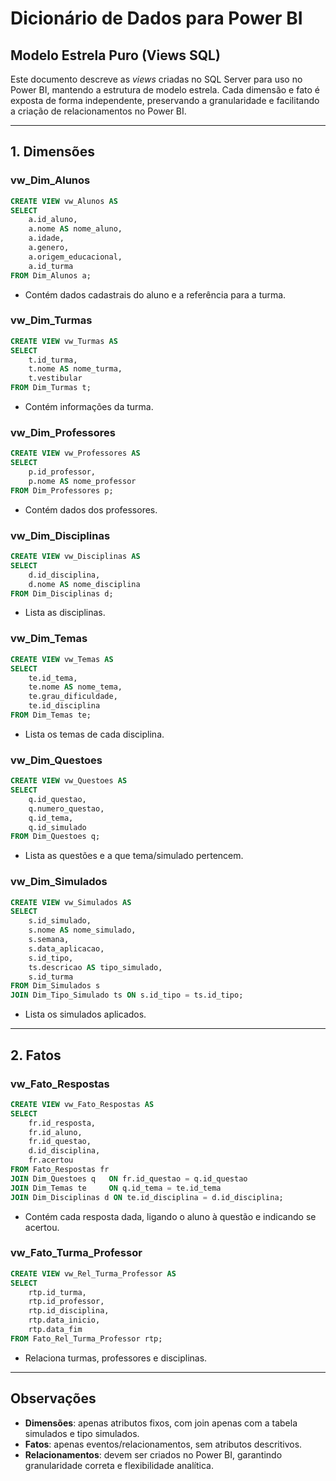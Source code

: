 # Dicionário de Dados para Power BI
## Modelo Estrela Puro (Views SQL)

Este documento descreve as *views* criadas no SQL Server para uso no Power BI, mantendo a estrutura de modelo estrela.
Cada dimensão e fato é exposta de forma independente, preservando a granularidade e facilitando a criação de relacionamentos no Power BI.

---

## 1. Dimensões

### vw_Dim_Alunos
```sql
CREATE VIEW vw_Alunos AS
SELECT
    a.id_aluno,
    a.nome AS nome_aluno,
    a.idade,
    a.genero,
    a.origem_educacional,
    a.id_turma
FROM Dim_Alunos a;
```
- Contém dados cadastrais do aluno e a referência para a turma.

### vw_Dim_Turmas
```sql
CREATE VIEW vw_Turmas AS
SELECT
    t.id_turma,
    t.nome AS nome_turma,
    t.vestibular
FROM Dim_Turmas t;
```
- Contém informações da turma.

### vw_Dim_Professores
```sql
CREATE VIEW vw_Professores AS
SELECT
    p.id_professor,
    p.nome AS nome_professor
FROM Dim_Professores p;
```
- Contém dados dos professores.

### vw_Dim_Disciplinas
```sql
CREATE VIEW vw_Disciplinas AS
SELECT
    d.id_disciplina,
    d.nome AS nome_disciplina
FROM Dim_Disciplinas d;
```
- Lista as disciplinas.

### vw_Dim_Temas
```sql
CREATE VIEW vw_Temas AS
SELECT
    te.id_tema,
    te.nome AS nome_tema,
    te.grau_dificuldade,
    te.id_disciplina
FROM Dim_Temas te;
```
- Lista os temas de cada disciplina.

### vw_Dim_Questoes
```sql
CREATE VIEW vw_Questoes AS
SELECT
    q.id_questao,
    q.numero_questao,
    q.id_tema,
    q.id_simulado
FROM Dim_Questoes q;
```
- Lista as questões e a que tema/simulado pertencem.

### vw_Dim_Simulados
```sql
CREATE VIEW vw_Simulados AS
SELECT
    s.id_simulado,
    s.nome AS nome_simulado,
    s.semana,
    s.data_aplicacao,
    s.id_tipo,
    ts.descricao AS tipo_simulado,
    s.id_turma
FROM Dim_Simulados s
JOIN Dim_Tipo_Simulado ts ON s.id_tipo = ts.id_tipo;
```
- Lista os simulados aplicados.

---

## 2. Fatos

### vw_Fato_Respostas
```sql
CREATE VIEW vw_Fato_Respostas AS
SELECT
    fr.id_resposta,
    fr.id_aluno,
    fr.id_questao,
    d.id_disciplina,
    fr.acertou
FROM Fato_Respostas fr
JOIN Dim_Questoes q   ON fr.id_questao = q.id_questao
JOIN Dim_Temas te     ON q.id_tema = te.id_tema
JOIN Dim_Disciplinas d ON te.id_disciplina = d.id_disciplina;
```
- Contém cada resposta dada, ligando o aluno à questão e indicando se acertou.

### vw_Fato_Turma_Professor
```sql
CREATE VIEW vw_Rel_Turma_Professor AS
SELECT
    rtp.id_turma,
    rtp.id_professor,
    rtp.id_disciplina,
    rtp.data_inicio,
    rtp.data_fim
FROM Fato_Rel_Turma_Professor rtp;
```
- Relaciona turmas, professores e disciplinas.

---

## Observações
- **Dimensões**: apenas atributos fixos, com join apenas com a tabela simulados e tipo simulados.
- **Fatos**: apenas eventos/relacionamentos, sem atributos descritivos.
- **Relacionamentos**: devem ser criados no Power BI, garantindo granularidade correta e flexibilidade analítica.
